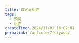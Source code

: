 ```yaml
---
title: 自定义组件
tags:
  - 预览
  - 组件
createTime: 2024/11/01 16:02:01
permalink: /article/7fsiywqq/
---
```


<CustomComponent />
